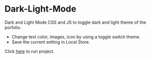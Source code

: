 # Dark-Light-Mode
 Dark and Light Mode CSS and JS to toggle dark and light theme of the porfolio. 
 - Change text color, images, icon by using a toggle switch theme.
 - Save the current setting in Local Store.
 
 Click [here](https://hientran12.github.io/Dark-Light-Mode/) to run project.
